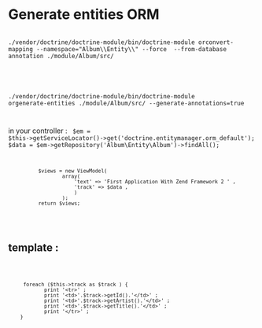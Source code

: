 <h1>Generate entities ORM </h1>
<code>
./vendor/doctrine/doctrine-module/bin/doctrine-module orconvert-mapping --namespace="Album\\Entity\\" --force  --from-database annotation ./module/Album/src/  

<br/>

./vendor/doctrine/doctrine-module/bin/doctrine-module orgenerate-entities ./module/Album/src/ --generate-annotations=true

</code>


in your controller : 
<code>
              $em = $this->getServiceLocator()->get('doctrine.entitymanager.orm_default');
              $data = $em->getRepository('Album\Entity\Album')->findAll();
 
              
              $views = new ViewModel(
                      array(
                          'text' => 'First Application With Zend Framework 2 ' , 
                          'track' => $data , 
                          )
                      );
              return $views;
</code>
<br/>
<h2>template  : </h2>
<code>

         foreach ($this->track as $track ) { 
                print '<tr>' ; 
                print '<td>'.$track->getId().'</td>' ; 
                print '<td>'.$track->getArtist().'</td>' ; 
                print '<td>'.$track->getTitle().'</td>' ; 
                print '</tr>' ; 
        }
    
            
</code>
